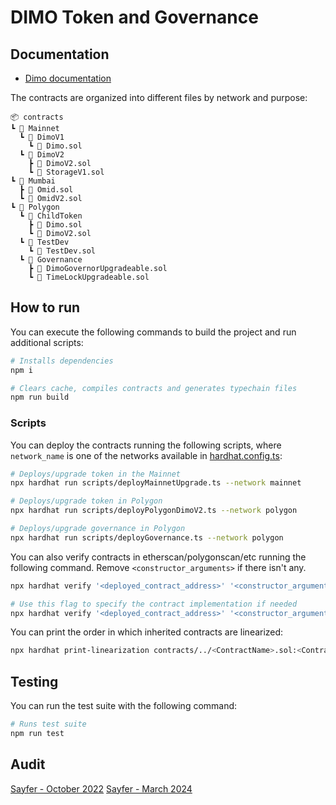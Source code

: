 # DIMO Token and Governance

## Documentation

- [Dimo documentation](https://docs.dimo.zone/docs)

The contracts are organized into different files by network and purpose: 

```
📦 contracts
┗ 📂 Mainnet
  ┗ 📂 DimoV1
    ┗ 📜 Dimo.sol
  ┗ 📂 DimoV2
    ┣ 📜 DimoV2.sol
    ┗ 📜 StorageV1.sol
┗ 📂 Mumbai
  ┣ 📜 Omid.sol
  ┗ 📜 OmidV2.sol
┗ 📂 Polygon
  ┗ 📂 ChildToken
    ┣ 📜 Dimo.sol
    ┗ 📜 DimoV2.sol
  ┗ 📂 TestDev
    ┗ 📜 TestDev.sol
  ┗ 📂 Governance
    ┣ 📜 DimoGovernorUpgradeable.sol
    ┗ 📜 TimeLockUpgradeable.sol
```

## How to run

You can execute the following commands to build the project and run additional scripts:

```sh
# Installs dependencies
npm i

# Clears cache, compiles contracts and generates typechain files
npm run build
```

### Scripts

You can deploy the contracts running the following scripts, where `network_name` is one of the networks available in [hardhat.config.ts](./hardhat.config.ts):

```sh
# Deploys/upgrade token in the Mainnet
npx hardhat run scripts/deployMainnetUpgrade.ts --network mainnet

# Deploys/upgrade token in Polygon
npx hardhat run scripts/deployPolygonDimoV2.ts --network polygon

# Deploys/upgrade governance in Polygon
npx hardhat run scripts/deployGovernance.ts --network polygon
```

You can also verify contracts in etherscan/polygonscan/etc running the following command. Remove `<constructor_arguments>` if there isn't any.

```sh
npx hardhat verify '<deployed_contract_address>' '<constructor_arguments>' --network '<network_name>'

# Use this flag to specify the contract implementation if needed
npx hardhat verify '<deployed_contract_address>' '<constructor_arguments>' --network '<network_name>' --contract '<contract_path>:<contract_name>'
```

You can print the order in which inherited contracts are linearized:

```sh
npx hardhat print-linearization contracts/../<ContractName>.sol:<ContractName>
```

## Testing

You can run the test suite with the following command:

```sh
# Runs test suite
npm run test
```

## Audit

[Sayfer - October 2022](https://sayfer.io/audits/smart-contract-audit-report-for-dimo/)
[Sayfer - March 2024](https://sayfer.io/audits/smart-contract-audit-report-for-dimo-4/)
